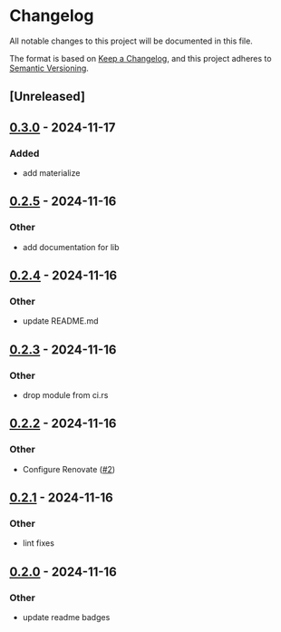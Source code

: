 # Changelog

All notable changes to this project will be documented in this file.

The format is based on [Keep a Changelog](https://keepachangelog.com/en/1.0.0/),
and this project adheres to [Semantic Versioning](https://semver.org/spec/v2.0.0.html).

## [Unreleased]

## [0.3.0](https://github.com/tailcallhq/tailcall-chunk/compare/v0.2.5...v0.3.0) - 2024-11-17

### Added

- add materialize

## [0.2.5](https://github.com/tailcallhq/tailcall-chunk/compare/v0.2.4...v0.2.5) - 2024-11-16

### Other

- add documentation for lib

## [0.2.4](https://github.com/tailcallhq/tailcall-chunk/compare/v0.2.3...v0.2.4) - 2024-11-16

### Other

- update README.md

## [0.2.3](https://github.com/tailcallhq/tailcall-chunk/compare/v0.2.2...v0.2.3) - 2024-11-16

### Other

- drop module from ci.rs

## [0.2.2](https://github.com/tailcallhq/tailcall-chunk/compare/v0.2.1...v0.2.2) - 2024-11-16

### Other

- Configure Renovate ([#2](https://github.com/tailcallhq/tailcall-chunk/pull/2))

## [0.2.1](https://github.com/tailcallhq/tailcall-chunk/compare/v0.2.0...v0.2.1) - 2024-11-16

### Other

- lint fixes

## [0.2.0](https://github.com/tailcallhq/tailcall-chunk/compare/v0.1.0...v0.2.0) - 2024-11-16

### Other

- update readme badges
